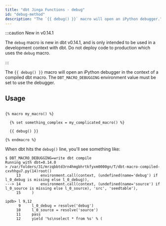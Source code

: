 ```yaml
---
title: "dbt Jinga Functions - debug"
id: "debug-method"
description: "The `{{ debug() }}` macro will open an iPython debugger."
---
```



:::caution New in v0.14.1

The `debug` macro is new in dbt v0.14.1, and is only intended to be used in a development context with dbt. Do not deploy code to production which uses the `debug` macro.

:::

The `{{ debug() }}` macro will open an iPython debugger in the context of a compiled dbt macro. The `DBT_MACRO_DEBUGGING` environment value must be set to use the debugger.

## Usage

<File name='my_macro.sql'>

```text

{% macro my_macro() %}

  {% set something_complex = my_complicated_macro() %}
  
  {{ debug() }}

{% endmacro %}
```

</File>

When dbt hits the `debug()` line, you'll see something like:

```shell
$ DBT_MACRO_DEBUGGING=write dbt compile
Running with dbt=0.14.0
> /var/folders/31/mrzqbbtd3rn4hmgbhrtkfyxm0000gn/T/dbt-macro-compiled-cxvhhgu7.py(14)root()
     13         environment.call(context, (undefined(name='debug') if l_0_debug is missing else l_0_debug)),
---> 14         environment.call(context, (undefined(name='source') if l_0_source is missing else l_0_source), 'src', 'seedtable'),
     15     )

ipdb> l 9,12
      9     l_0_debug = resolve('debug')
     10     l_0_source = resolve('source')
     11     pass
     12     yield '%s\nselect * from %s' % (
```
